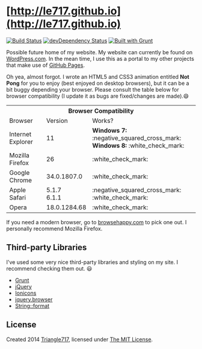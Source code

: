 # [http://le717.github.io](http://le717.github.io) #

[![Build Status](https://travis-ci.org/le717/le717.github.io.png)](https://travis-ci.org/le717/le717.github.io) [![devDependency Status](https://david-dm.org/le717/le717.github.io/dev-status.png?theme=shields.io)](https://david-dm.org/le717/le717.github.io#info=devDependencies) [![Built with Grunt](https://cdn.gruntjs.com/builtwith.png)](http://gruntjs.com/)

Possible future home of my website. My website can currently be found on [WordPress.com](http://Triangle717.WordPress.com). In the mean time, I use this as a portal to my other projects that make use of [GitHub Pages](http://pages.github.com).

Oh yea, almost forgot. I wrote an HTML5 and CSS3 animation entitled **Not Pong** for you to enjoy (best enjoyed on desktop browsers), but it can be
a bit buggy depending your browser. Please consult the table below for browser compatibility (I update it as bugs are fixed/changes are
made).:smile:

<table>
<tr>
<th colspan="3">Browser Compatibility</th>
</tr>
<tr>
<td>Browser</td>
<td>Version</td>
<td>Works?</td>
</tr>
<td>Internet Explorer</td>
<td>11</td>
<td>
<strong>Windows 7:</strong> :negative_squared_cross_mark:<br>
<strong>Windows 8:</strong> :white_check_mark:
</td>
</tr>
<tr>
<td>Mozilla Firefox</td>
<td>26</td>
<td>:white_check_mark:</td>
</tr>
<tr>
<td>Google Chrome</td>
<td>34.0.1807.0</td>
<td>:white_check_mark:</td>
</tr>
<tr>
<td>Apple Safari</td>
<td>5.1.7<br>6.1.1</td>
<td>:negative_squared_cross_mark:<br>:white_check_mark:
</td>
</tr>
<tr>
<td>Opera</td>
<td>18.0.1284.68</td>
<td>:white_check_mark:</td>
</tr>
</table>

If you need a modern browser, go to [browsehappy.com](http://browsehappy.com/) to pick one out. I personally recommend Mozilla Firefox.

## Third-party Libraries ##

I've used some very nice third-party libraries and styling on my site. I recommend checking them out. :smiley:

* [Grunt](http://gruntjs.com/)
* [jQuery](http://jquery.com/)
* [Ionicons](http://ionicons.com/)
* [jquery.browser](https://github.com/gabceb/jquery-browser-plugin/)
* [String::format](https://github.com/davidchambers/string-format/)

## License ##

Created 2014 [Triangle717](http://Triangle717.WordPress.com/), licensed under [The MIT License](License.md).

